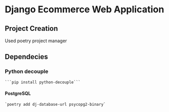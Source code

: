 # Django Ecommerce Web Application

## Project Creation

Used poetry project manager

## Dependecies

### Python decouple

    ```pip install python-decouple```

#### PostgreSQL

    `poetry add dj-database-url psycopg2-binary`
